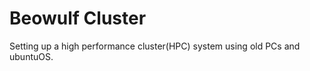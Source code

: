 Beowulf Cluster
===============

Setting up a high performance cluster(HPC) system using old PCs and ubuntuOS.
